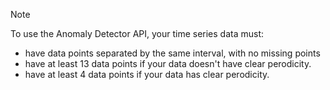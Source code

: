 > [!NOTE]
> To use the Anomaly Detector API, your time series data must:
> * have data points separated by the same interval, with no missing points 
> * have at least 13 data points if your data doesn't have clear perodicity.
> * have at least 4 data points if your data has clear perodicity.